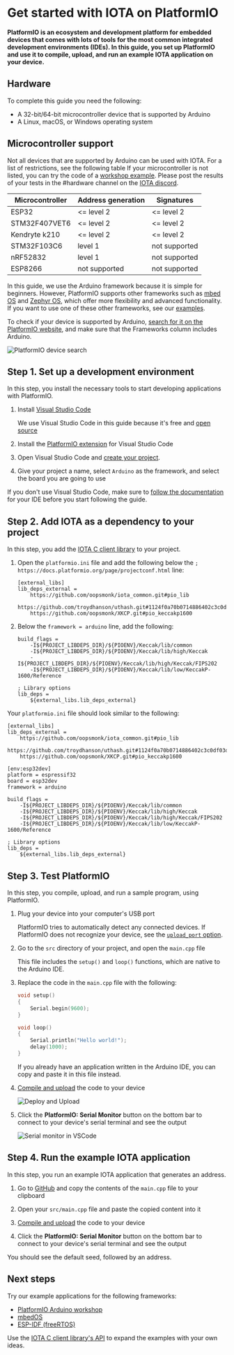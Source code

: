 # Get started with IOTA on PlatformIO

**PlatformIO is an ecosystem and development platform for embedded devices that comes with lots of tools for the most common integrated development environments (IDEs). In this guide, you set up PlatformIO and use it to compile, upload, and run an example IOTA application on your device.**

## Hardware

To complete this guide you need the following:
- A 32-bit/64-bit microcontroller device that is supported by Arduino
- A Linux, macOS, or Windows operating system

## Microcontroller support

Not all devices that are supported by Arduino can be used with IOTA. For a list of restrictions, see the following table
If your microcontroller is not listed, you can try the code of a [workshop example](https://github.com/iota-community/platformio-arduino-iota-workshop).
Please post the results of your tests in the #hardware channel on the [IOTA discord](https://discord.iota.org/). 

| Microcontroller | Address generation | Signatures    |
|-----------------|--------------------|---------------|
| ESP32           | <= level 2         | <= level 2    |
| STM32F407VET6   | <= level 2         | <= level 2    |
| Kendryte k210   | <= level 2         | <= level 2    |
| STM32F103C6     | level 1            | not supported |
| nRF52832        | level 1            | not supported |
| ESP8266         | not supported      | not supported |

In this guide, we use the Arduino framework because it is simple for beginners. However, PlatformIO supports other frameworks such as [mbed OS](https://www.mbed.com/en/platform/mbed-os/) and [Zephyr OS](https://www.zephyrproject.org/), which offer more flexibility and advanced functionality. If you want to use one of these other frameworks, see our [examples](#example-applications).

To check if your device is supported by Arduino, [search for it on the PlatformIO website](https://platformio.org/boards), and make sure that the Frameworks column includes Arduino.

![PlatformIO device search](../images/platformio-board-search.png)

## Step 1. Set up a development environment

In this step, you install the necessary tools to start developing applications with PlatformIO.

1. Install [Visual Studio Code](https://code.visualstudio.com/)

    We use Visual Studio Code in this guide because it's free and [open source](https://github.com/Microsoft/vscode)

2. Install the [PlatformIO extension](https://marketplace.visualstudio.com/items?itemName=platformio.platformio-ide) for Visual Studio Code

3. Open Visual Studio Code and [create your project](https://docs.platformio.org/en/latest/integration/ide/vscode.html#setting-up-the-project).

4. Give your project a name, select `Arduino` as the framework, and select the board you are going to use

If you don't use Visual Studio Code, make sure to [follow the documentation](https://docs.platformio.org/en/latest/integration/ide/index.html) for your IDE before you start following the guide.

## Step 2. Add IOTA as a dependency to your project

In this step, you add the [IOTA C client library](https://github.com/iotaledger/iota.c) to your project.

1. Open the `platformio.ini` file and add the following below the `; https://docs.platformio.org/page/projectconf.html` line:

    ```
    [external_libs]
    lib_deps_external =
        https://github.com/oopsmonk/iota_common.git#pio_lib
        https://github.com/troydhanson/uthash.git#1124f0a70b0714886402c3c0df03d037e3c4d57a
        https://github.com/oopsmonk/XKCP.git#pio_keccakp1600
    ```

2. Below the `framework = arduino` line, add the following:

    ```
    build_flags =
        -I${PROJECT_LIBDEPS_DIR}/${PIOENV}/Keccak/lib/common
        -I${PROJECT_LIBDEPS_DIR}/${PIOENV}/Keccak/lib/high/Keccak
        -I${PROJECT_LIBDEPS_DIR}/${PIOENV}/Keccak/lib/high/Keccak/FIPS202
        -I${PROJECT_LIBDEPS_DIR}/${PIOENV}/Keccak/lib/low/KeccakP-1600/Reference

    ; Library options
    lib_deps =
        ${external_libs.lib_deps_external}
    ```

Your `platformio.ini` file should look similar to the following:

```
[external_libs]
lib_deps_external =
    https://github.com/oopsmonk/iota_common.git#pio_lib
    https://github.com/troydhanson/uthash.git#1124f0a70b0714886402c3c0df03d037e3c4d57a
    https://github.com/oopsmonk/XKCP.git#pio_keccakp1600

[env:esp32dev]
platform = espressif32
board = esp32dev
framework = arduino

build_flags =
    -I${PROJECT_LIBDEPS_DIR}/${PIOENV}/Keccak/lib/common
    -I${PROJECT_LIBDEPS_DIR}/${PIOENV}/Keccak/lib/high/Keccak
    -I${PROJECT_LIBDEPS_DIR}/${PIOENV}/Keccak/lib/high/Keccak/FIPS202
    -I${PROJECT_LIBDEPS_DIR}/${PIOENV}/Keccak/lib/low/KeccakP-1600/Reference

; Library options
lib_deps =
    ${external_libs.lib_deps_external}
```

## Step 3. Test PlatformIO

In this step, you compile, upload, and run a sample program, using PlatformIO.

1. Plug your device into your computer's USB port

    PlatformIO tries to automatically detect any connected devices. If PlatformIO does not recognize your device, see the [`upload_port` option](https://docs.platformio.org/en/latest/projectconf/section_env_upload.html?utm_source=platformio&utm_medium=piohome#upload-port).

2. Go to the `src` directory of your project, and open the `main.cpp` file

    This file includes the `setup()` and `loop()` functions, which are native to the Arduino IDE.

3. Replace the code in the `main.cpp` file with the following:

    ```cpp 
    void setup()
    {
        Serial.begin(9600);
    }

    void loop()
    {
        Serial.println("Hello world!");
        delay(1000);
    }
    ```

    If you already have an application written in the Arduino IDE, you can copy and paste it in this file instead.

4. [Compile and upload](https://docs.platformio.org/en/latest/integration/ide/vscode.html#setting-up-the-project) the code to your device

    ![Deploy and Upload](../images/vscode-deploy.png)

5. Click the **PlatformIO: Serial Monitor** button on the bottom bar to connect to your device's serial terminal and see the output

    ![Serial monitor in VSCode](../images/vscode-serial.png)

## Step 4. Run the example IOTA application

In this step, you run an example IOTA application that generates an address.

1. Go to [GitHub](https://github.com/iota-community/iota_c_platformIO/blob/arduino_esp32/src/main.cpp) and copy the contents of the `main.cpp` file to your clipboard

2. Open your `src/main.cpp` file and paste the copied content into it

3. [Compile and upload](https://docs.platformio.org/en/latest/integration/ide/vscode.html#setting-up-the-project) the code to your device

4. Click the **PlatformIO: Serial Monitor** button on the bottom bar to connect to your device's serial terminal and see the output

You should see the default seed, followed by an address.

## Next steps

Try our example applications for the following frameworks:

- [PlatformIO Arduino workshop](https://github.com/iota-community/platformio-arduino-iota-workshop)
- [mbedOS](https://github.com/iota-community/iota_c_platformIO/blob/mbed_stm32f746zg/src/my_app.cpp)
- [ESP-IDF (freeRTOS)](https://github.com/iota-community/iota_c_platformIO/tree/esp_idf_esp32/src)

Use the [IOTA C client library's API](https://github.com/iotaledger/iota.c#api-reference) to expand the examples with your own ideas.


